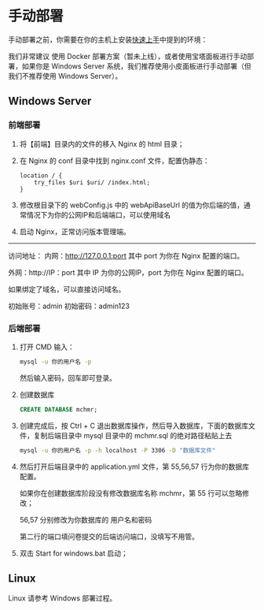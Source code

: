 # 手动部署

手动部署之前，你需要在你的主机上安装[快速上手](./start.md)中提到的环境：

我们非常建议 使用 Docker 部署方案（暂未上线），或者使用宝塔面板进行手动部署，如果你是 Windows Server 系统，我们推荐使用小皮面板进行手动部署（但我们不推荐使用 Windows Server）。

## Windows Server

### 前端部署

1. 将【前端】目录内的文件的移入 Nginx 的 html 目录；
2. 在 Nginx 的 conf 目录中找到 nginx.conf 文件，配置伪静态：

    ```nginx
    location / {
        try_files $uri $uri/ /index.html;
    }
    ```

3. 修改根目录下的 webConfig.js 中的 webApiBaseUrl 的值为你后端的值，通常情况下为你的公网IP和后端端口，可以使用域名
4. 启动 Nginx，正常访问版本管理端。

---

访问地址：
内网：http://127.0.0.1:port 其中 port 为你在 Nginx 配置的端口。

外网：http://IP：port 其中 IP 为你的公网IP，port 为你在 Nginx 配置的端口。

如果绑定了域名，可以直接访问域名。

初始账号：admin 初始密码：admin123

### 后端部署


1. 打开 CMD 输入：

    ```sh
    mysql -u 你的用户名 -p
    ```

    然后输入密码，回车即可登录。

2. 创建数据库

    ```sql
    CREATE DATABASE mchmr;
    ```

3. 创建完成后，按 Ctrl + C 退出数据库操作，然后导入数据库，下面的数据库文件，复制后端目录中 mysql 目录中的 mchmr.sql 的绝对路径粘贴上去

    ```sh
    mysql -u 你的用户名 -p -h localhost -P 3306 -D "数据库文件"
    ```

4. 然后打开后端目录中的 application.yml 文件，第 55,56,57 行为你的数据库配置。

    如果你在创建数据库阶段没有修改数据库名称 mchmr，第 55 行可以忽略修改；

    56,57 分别修改为你数据库的 用户名和密码

    第二行的端口填问卷提交的后端访问端口，没填写不用管。

5. 双击 Start for windows.bat 启动；

## Linux

Linux 请参考 Windows 部署过程。